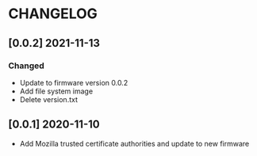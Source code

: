 # CHANGELOG

## [0.0.2] 2021-11-13

### Changed
- Update to firmware version 0.0.2
- Add file system image
- Delete version.txt

## [0.0.1] 2020-11-10
- Add Mozilla trusted certificate authorities and update to new firmware
